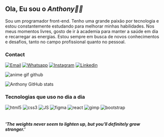 ## Ola, Eu sou o *Anthony👋🏻*
 Sou um programador front-end. Tenho uma grande paixão por tecnologia e estou constantemente estudando para melhorar minhas habilidades. Nos meus momentos livres, gosto de ir à academia para manter a saúde em dia e recarregar as energias. Estou sempre em busca de novos conhecimentos e desafios, tanto no campo profissional quanto no pessoal.

### Contact
[![Email](https://img.shields.io/badge/Gmail-D14836?style=for-the-badge&logo=gmail&logoColor=white)](mailto:anthonymiranda871@gmail.com)
[![Whatsapp](https://img.shields.io/badge/WhatsApp-25D366?style=for-the-badge&logo=whatsapp&logoColor=white)](https://wa.me/+5511915512976?)
[![Instagram](https://img.shields.io/badge/Instagram-E4405F?style=for-the-badge&logo=instagram&logoColor=white)](https://www.instagram.com/anstxkk/?next=%2Fmayandradebs%2F)
[![Linkedin](https://img.shields.io/badge/LinkedIn-0077B5?style=for-the-badge&logo=linkedin&logoColor=white)](https://www.linkedin.com/in/anthony-miranda-5067562b8/)

![anime gif github](https://github.com/01Anthony01/01Anthony01/assets/129120085/754dc0b1-3692-4504-bd39-8121720666d5)

![Anthony GitHub stats](https://github-readme-stats.vercel.app/api?username=01anthony01&show_icons=true&theme=dark)

### Tecnologias que uso no dia a dia

<div style:"display: inline_block">
  <img alt="html5" src="https://img.shields.io/badge/HTML5-E34F26?style=for-the-badge&logo=html5&logoColor=white" />
   <img alt="css3" src="https://img.shields.io/badge/CSS3-1572B6?style=for-the-badge&logo=css3&logoColor=white" />
   <img alt="JS" src="https://img.shields.io/badge/JavaScript-323330?style=for-the-badge&logo=javascript&logoColor=F7DF1E" />
   <img alt="figma" src="https://img.shields.io/badge/Figma-F24E1E?style=for-the-badge&logo=figma&logoColor=white" />
   <img alt="react" src="https://img.shields.io/badge/React-20232A?style=for-the-badge&logo=react&logoColor=61DAFB" />
   <img alt="gimp" src="https://img.shields.io/badge/gimp-5C5543?style=for-the-badge&logo=gimp&logoColor=white" />
   <img alt="bootstrap" src="https://img.shields.io/badge/Bootstrap-563D7C?style=for-the-badge&logo=bootstrap&logoColor=white"/>
</div><br/>

#### *'The weights never seem to lighten up, but you'll definitely grow stronger.'*










